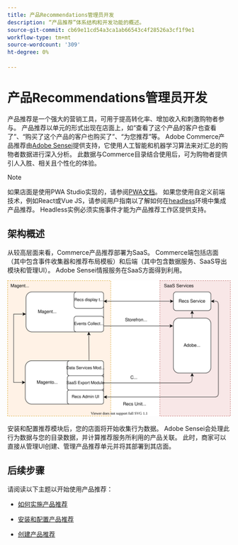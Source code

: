 ```yaml
---
title: 产品Recommendations管理员开发
description: “产品推荐”体系结构和开发功能的概述。
source-git-commit: cb69e11cd54a3ca1ab66543c4f28526a3cf1f9e1
workflow-type: tm+mt
source-wordcount: '309'
ht-degree: 0%

---
```


# 产品Recommendations管理员开发

产品推荐是一个强大的营销工具，可用于提高转化率、增加收入和刺激购物者参与。 产品推荐以单元的形式出现在店面上，如“查看了这个产品的客户也查看了”、“购买了这个产品的客户也购买了”、“为您推荐”等。 Adobe Commerce产品推荐由[Adobe Sensei](https://www.adobe.com/sensei.html)提供支持，它使用人工智能和机器学习算法来对汇总的购物者数据进行深入分析。 此数据与Commerce目录结合使用后，可为购物者提供引人入胜、相关且个性化的体验。

>[!NOTE]
>
>如果店面是使用PWA Studio实现的，请参阅[PWA文档](https://developer.adobe.com/commerce/pwa-studio/integrations/product-recommendations/)。 如果您使用自定义前端技术，例如React或Vue JS，请参阅用户指南以了解如何在[headless](headless.md)环境中集成产品推荐。 Headless实例必须实施事件才能为产品推荐工作区提供支持。

## 架构概述

从较高层面来看，Commerce产品推荐部署为SaaS。 Commerce端包括店面（其中包含事件收集器和推荐布局模板）和后端（其中包含数据服务、SaaS导出模块和管理UI）。 Adobe Sensei情报服务在SaaS方面得到利用。

![产品推荐体系结构图](assets/arch-diag-sensei.svg)

安装和配置推荐模块后，您的店面将开始收集行为数据。 Adobe Sensei会处理此行为数据与您的目录数据，并计算推荐服务所利用的产品关联。 此时，商家可以直接从管理UI创建、管理产品推荐单元并将其部署到其店面。

## 后续步骤

请阅读以下主题以开始使用产品推荐：

- [如何实施产品推荐](implementation-workflow.md)

- [安装和配置产品推荐](install-configure.md)

- [创建产品推荐](create.md)
